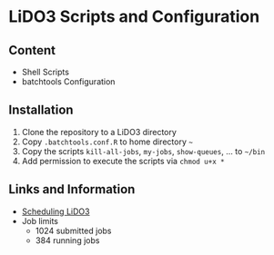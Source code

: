 # LiDO3 Scripts and Configuration

## Content
* Shell Scripts
* batchtools Configuration

## Installation
1. Clone the repository to a LiDO3 directory
1. Copy `.batchtools.conf.R` to home directory `~`
1. Copy the scripts `kill-all-jobs`, `my-jobs`, `show-queues`, ... to `~/bin`
1. Add permission to execute the scripts via `chmod u+x *`

## Links and Information
* [Scheduling LiDO3](http://www.lido.tu-dortmund.de/cms/de/LiDO3/Warteschlangensystem/index.html)
* Job limits
    * 1024 submitted jobs
    * 384 running jobs
